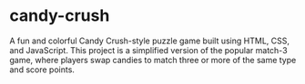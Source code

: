 # candy-crush
A fun and colorful Candy Crush-style puzzle game built using HTML, CSS, and JavaScript. This project is a simplified version of the popular match-3 game, where players swap candies to match three or more of the same type and score points.
